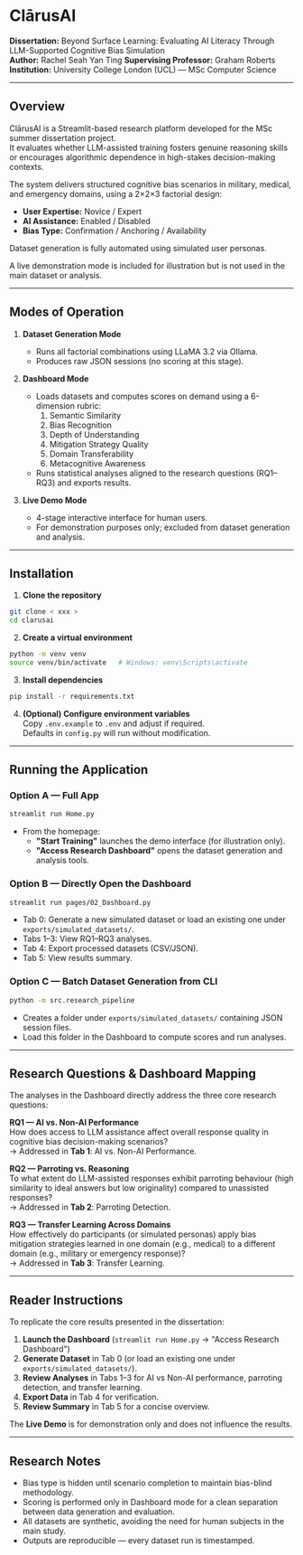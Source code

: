 # ClārusAI

**Dissertation:** 
Beyond Surface Learning: Evaluating AI Literacy Through LLM-Supported Cognitive Bias Simulation  
**Author:** 
Rachel Seah Yan Ting
**Supervising Professor:** 
Graham Roberts
**Institution:** 
University College London (UCL) — MSc Computer Science  

---

## Overview

ClārusAI is a Streamlit-based research platform developed for the MSc summer dissertation project.  
It evaluates whether LLM-assisted training fosters genuine reasoning skills or encourages algorithmic dependence in high-stakes decision-making contexts.

The system delivers structured cognitive bias scenarios in military, medical, and emergency domains, using a 2×2×3 factorial design:

- **User Expertise:** Novice / Expert  
- **AI Assistance:** Enabled / Disabled  
- **Bias Type:** Confirmation / Anchoring / Availability  

Dataset generation is fully automated using simulated user personas.  

A live demonstration mode is included for illustration but is not used in the main dataset or analysis.

---

## Modes of Operation

1. **Dataset Generation Mode**  
   - Runs all factorial combinations using LLaMA 3.2 via Ollama.  
   - Produces raw JSON sessions (no scoring at this stage).  

2. **Dashboard Mode**  
   - Loads datasets and computes scores on demand using a 6-dimension rubric:  
     1. Semantic Similarity  
     2. Bias Recognition  
     3. Depth of Understanding  
     4. Mitigation Strategy Quality  
     5. Domain Transferability  
     6. Metacognitive Awareness  
   - Runs statistical analyses aligned to the research questions (RQ1–RQ3) and exports results.  

3. **Live Demo Mode**  
   - 4-stage interactive interface for human users.  
   - For demonstration purposes only; excluded from dataset generation and analysis.

---

## Installation

1. **Clone the repository**
```bash
git clone < xxx >
cd clarusai
```

2. **Create a virtual environment**
```bash
python -m venv venv
source venv/bin/activate   # Windows: venv\Scripts\activate
```

3. **Install dependencies**
```bash
pip install -r requirements.txt
```

4. **(Optional) Configure environment variables**  
   Copy `.env.example` to `.env` and adjust if required.  
   Defaults in `config.py` will run without modification.

---

## Running the Application

### Option A — Full App
```bash
streamlit run Home.py
```
- From the homepage:
  - **"Start Training"** launches the demo interface (for illustration only).  
  - **"Access Research Dashboard"** opens the dataset generation and analysis tools.

### Option B — Directly Open the Dashboard
```bash
streamlit run pages/02_Dashboard.py
```
- Tab 0: Generate a new simulated dataset or load an existing one under `exports/simulated_datasets/`.  
- Tabs 1–3: View RQ1–RQ3 analyses.  
- Tab 4: Export processed datasets (CSV/JSON).  
- Tab 5: View results summary.

### Option C — Batch Dataset Generation from CLI
```bash
python -m src.research_pipeline
```
- Creates a folder under `exports/simulated_datasets/` containing JSON session files.
- Load this folder in the Dashboard to compute scores and run analyses.

---

## Research Questions & Dashboard Mapping

The analyses in the Dashboard directly address the three core research questions:

**RQ1 — AI vs. Non-AI Performance**  
How does access to LLM assistance affect overall response quality in cognitive bias decision-making scenarios?  
→ Addressed in **Tab 1**: AI vs. Non-AI Performance.

**RQ2 — Parroting vs. Reasoning**  
To what extent do LLM-assisted responses exhibit parroting behaviour (high similarity to ideal answers but low originality) compared to unassisted responses?  
→ Addressed in **Tab 2**: Parroting Detection.

**RQ3 — Transfer Learning Across Domains**  
How effectively do participants (or simulated personas) apply bias mitigation strategies learned in one domain (e.g., medical) to a different domain (e.g., military or emergency response)?  
→ Addressed in **Tab 3**: Transfer Learning.

---

## Reader Instructions

To replicate the core results presented in the dissertation:

1. **Launch the Dashboard** (`streamlit run Home.py` → "Access Research Dashboard")  
2. **Generate Dataset** in Tab 0 (or load an existing one under `exports/simulated_datasets/`).  
3. **Review Analyses** in Tabs 1–3 for AI vs Non-AI performance, parroting detection, and transfer learning.  
4. **Export Data** in Tab 4 for verification.  
5. **Review Summary** in Tab 5 for a concise overview.  

The **Live Demo** is for demonstration only and does not influence the results.

---

## Research Notes

- Bias type is hidden until scenario completion to maintain bias-blind methodology.  
- Scoring is performed only in Dashboard mode for a clean separation between data generation and evaluation.  
- All datasets are synthetic, avoiding the need for human subjects in the main study.  
- Outputs are reproducible — every dataset run is timestamped.